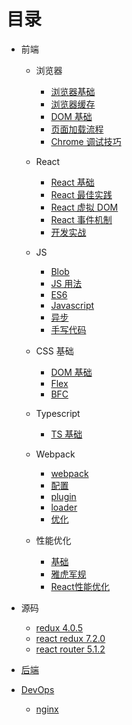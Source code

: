 # 目录

- 前端

  - 浏览器

    - [浏览器基础](前端/浏览器/浏览器基础.md)
    - [浏览器缓存](前端/浏览器/浏览器缓存.md)
    - [DOM 基础](前端/浏览器/DOM基础.md)
    - [页面加载流程](前端/浏览器/页面加载流程.md)
    - [Chrome 调试技巧](前端/浏览器/Chrome调试技巧.md)

  - React

    - [React 基础](前端/React/React基础.md)
    - [React 最佳实践](前端/React/React最佳实践.md)
    - [React 虚拟 DOM](前端/React/React虚拟DOM.md)
    - [React 事件机制](前端/React/React事件机制.md)
    - [开发实战](前端/React/开发实战.md)

  - JS

    - [Blob](前端/JS/Blob.md)
    - [JS 用法](前端/JS/JS用法.md)
    - [ES6](前端/JS/ES6.md)
    - [Javascript](前端/JS/javascript.md)
    - [异步](前端/JS/异步.md)
    - [手写代码](前端/JS/手写代码.md)

  - CSS 基础

    - [DOM 基础](前端/CSS/DOM基础.md)
    - [Flex](前端/CSS/Flex.md)
    - [BFC](前端/CSS/BFC.md)

  - Typescript

    - [TS 基础](前端/TS/TS基础.md)

  - Webpack

    - [webpack](前端/webpack/webpack.md)
    - [配置](前端/webpack/配置.md)
    - [plugin](前端/webpack/plugin.md)
    - [loader](前端/webpack/loader.md)
    - [优化](前端/webpack/优化.md)

  - 性能优化
    - [基础](前端/性能优化/基础.md)
    - [雅虎军规](前端/性能优化/雅虎军规.md)
    - [React性能优化](前端/性能优化/React性能优化.md)
- 源码

  - [redux 4.0.5](源码/redux-4.0.5.md)
  - [react redux 7.2.0](源码/react-redux-7.2.0.md)
  - [react router 5.1.2](源码/react-router-5.1.2.md)

- [后端](后端/SUMMARY.md)

- [DevOps](DevOps/SUMMARY.md)
  - [nginx](DevOps/nginx.md)
